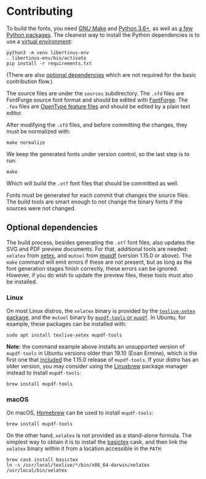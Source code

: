 # Contributing

To build the fonts, you need [GNU Make][make] and [Python 3.6+][python], as well as [a few Python packages](requirements.txt).
The cleanest way to install the Python dependencies is to use a [virtual environment][venv]:

    python3 -m venv libertinus-env
    . libertinus-env/bin/activate
    pip install -r requirements.txt

(There are also [optional dependencies](#optional-dependencies) which are not required for the basic contribution flow.)

The source files are under the `sources` subdirectory.
The `.sfd` files are FontForge source font format and should be edited with [FontForge][fontforge].
The `.fea` files are [OpenType feature files][fea] and should be edited by a plain text editor.

After modifying the `.sfd` files, and before committing the changes, they must be normalized with:

    make normalize

We keep the generated fonts under version control, so the last step is to run:

    make

Which will build the `.otf` font files that should be committed as well.

Fonts must be generated for each commit that changes the source files.
The build tools are smart enough to not change the binary fonts if the sources were not changed.

## Optional dependencies

The build process, besides generating the `.otf` font files, also updates the SVG and PDF preview documents.
For that, additional tools are needed: `xelatex` from [xetex][], and `mutool` from [mupdf][] (version 1.15.0 or above).
The `make` command will emit errors if these are not present, but as long as the font generation stages finish correctly, these errors can be ignored.
However, if you do wish to update the preview files, these tools must also be installed.

### Linux

On most Linux distros, the `xelatex` binary is provided by the [`texlive-xetex` package][repology-xetex], and the `mutool` binary by [`mupdf-tools` or `mupdf`][repology-mupdf].
In Ubuntu, for example, these packages can be installed with:

    sudo apt install texlive-xetex mupdf-tools
    
**Note:** the command example above installs an unsupported version of `mupdf-tools` in Ubuntu versions older than 19.10 (Eoan Ermine), which is the first one that [included][ubuntu-mupdf] the 1.15.0 release of `mupdf-tools`.
If your distro has an older version, you may consider using the [Linuxbrew][] package manager instead to install `mupdf-tools`:

    brew install mupdf-tools

### macOS

On macOS, [Homebrew][] can be used to install `mupdf-tools`:

    brew install mupdf-tools

On the other hand, `xelatex` is not provided as a stand-alone formula.
The simplest way to obtain it is to install the [basictex][] cask, and then link the `xelatex` binary within it from a location accessible in the `PATH`:

    brew cask install basictex
    ln -s /usr/local/texlive/*/bin/x86_64-darwin/xelatex /usr/local/bin/xelatex

[make]: https://www.gnu.org/software/make/
[python]: https://www.python.org
[venv]: https://packaging.python.org/guides/installing-using-pip-and-virtual-environments/
[fontforge]: https://fontforge.org
[fea]: https://adobe-type-tools.github.io/afdko/OpenTypeFeatureFileSpecification.html
[xetex]: http://xetex.sourceforge.net
[mupdf]: https://mupdf.com
[repology-xetex]: https://repology.org/project/texlive:xetex/versions
[repology-mupdf]: https://repology.org/project/mupdf/versions
[ubuntu-mupdf]: https://packages.ubuntu.com/eoan/mupdf-tools
[linuxbrew]: https://docs.brew.sh/Homebrew-on-Linux
[homebrew]: https://brew.sh
[basictex]: https://formulae.brew.sh/cask/basictex
